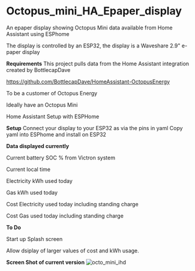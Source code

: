 # Octopus_mini_HA_Epaper_display
An epaper display showing Octopus Mini data available from Home Assistant using ESPhome

The display is controlled by an ESP32, the display is a Waveshare 2.9" e-paper display

**Requirements**
This project pulls data from the Home Assistant integration created by BottlecapDave

https://github.com/BottlecapDave/HomeAssistant-OctopusEnergy

To be a customer of Octopus Energy

Ideally have an Octopus Mini

Home Assistant Setup with ESPHome

**Setup**
Connect your display to your ESP32 as via the pins in yaml
Copy yaml into ESPhome and install on ESP32

**Data displayed currently**

Current battery SOC % from Victron system

Current local time

Electricity kWh used today

Gas kWh used today

Cost Electricity used today including standing charge

Cost Gas used today including standing charge

**To Do**

Start up Splash screen

Allow dsiplay of larger values of cost and kWh usage.

**Screen Shot of current version**
![octo_mini_ihd](https://github.com/anothermort/Octopus_mini_HA_Epaper_display/assets/13786570/8ec0d6b5-a538-4f6d-b943-ccaa1fdc46f6)

